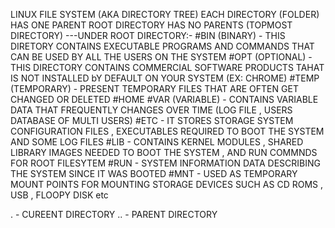 LINUX FILE SYSTEM (AKA DIRECTORY TREE)
EACH DIRECTORY (FOLDER) HAS ONE PARENT
ROOT DIRECTORY HAS NO PARENTS (TOPMOST DIRECTORY)
---UNDER ROOT DIRECTORY:-
#BIN (BINARY) - THIS DIRETORY CONTAINS EXECUTABLE PROGRAMS AND COMMANDS THAT CAN BE USED BY ALL THE USERS ON THE SYSTEM
#OPT (OPTIONAL) - THIS DIRECTORY CONTAINS COMMERCIAL SOFTWARE PRODUCTS TAHAT IS NOT INSTALLED bY DEFAULT ON YOUR SYSTEM (EX: CHROME)
#TEMP (TEMPORARY) - PRESENT TEMPORARY FILES THAT ARE OFTEN GET CHANGED OR DELETED 
#HOME
#VAR (VARIABLE) - CONTAINS VARIABLE DATA THAT FREQUENTLY CHANGES OVER TIME (LOG FILE , USERS DATABASE OF MULTI USERS)
#ETC - IT STORES STORAGE SYSTEM CONFIGURATION FILES , EXECUTABLES REQUIRED TO BOOT THE SYSTEM AND SOME LOG FILES 
#LIB - CONTAINS KERNEL MODULES , SHARED LIBRARY IMAGES NEEDED TO BOOT THE SYSTEM , AND RUN COMMNDS FOR ROOT FILESYTEM
#RUN - SYSTEM INFORMATION DATA DESCRIBING THE SYSTEM SINCE IT WAS BOOTED
#MNT - USED AS TEMPORARY MOUNT POINTS FOR MOUNTING STORAGE DEVICES SUCH AS CD ROMS , USB , FLOOPY DISK etc

. - CUREENT DIRECTORY 
.. - PARENT DIRECTORY 
